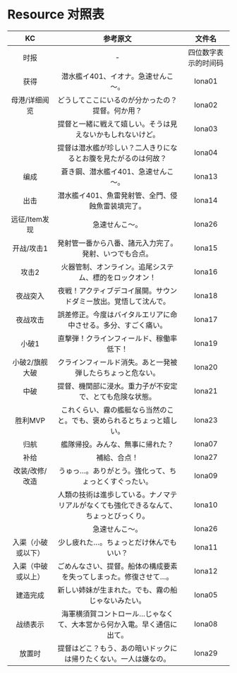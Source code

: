 # Resource 对照表

|         KC         |                           参考原文                           |        文件名        |
| :----------------: | :----------------------------------------------------------: | :------------------: |
|        时报        |                              -                               | 四位数字表示的时间码 |
|        获得        |             潜水艦イ401、イオナ。急速せんこ～。              |        Iona01        |
|   母港/详细阅览    |       どうしてここにいるのが分かったの？提督。何か用？       |        Iona02        |
|                    |  提督と一緒に戦えて嬉しい。そうは見えないかもしれないけど。  |        Iona03        |
|                    | 提督は潜水艦が珍しい？二人きりになるとお腹を見たがるのは何故？ |        Iona04        |
|        编成        |             蒼き鋼、潜水艦イ401、急速せんこ～。              |        Iona13        |
|        出击        |      潜水艦イ401、魚雷発射管、全門、侵蝕魚雷装填完了。       |        Iona14        |
|   远征/Item发现    |                        急速せんこ～。                        |        Iona26        |
|     开战/攻击1     |    発射管一番から八番、諸元入力完了。発射、いつでも合点。    |        Iona15        |
|       攻击2        |    火器管制、オンライン。追尾システム、標的をロックオン！    |        Iona16        |
|      夜战突入      | 夜戦！アクティブデコイ展開。サウンドダミー放出。覚悟して沈んで。 |        Iona18        |
|      夜战攻击      | 誤差修正。今度はバイタルエリアに命中させる。多分、すごく痛い。 |        Iona17        |
|       小破1        |           直撃弾！クラインフィールド、稼働率低下！           |        Iona19        |
|   小破2/旗舰大破   |  クラインフィールド消失。あと一発被弾したらちょっと危ない。  |        Iona20        |
|        中破        |   提督、機関部に浸水。重力子が不安定で、とても危険な状態。   |        Iona21        |
|      胜利MVP       | これくらい、霧の艦艇なら当然のこと。でも、褒められるとちょっと嬉しい。 |        Iona23        |
|        归航        |               艦隊帰投。みんな、無事に帰れた？               |        Iona07        |
|        补给        |                         補給、合点！                         |        Iona27        |
|   改装/改修/改造   |    うゅっ…。ありがとう。強化って、ちょっとくすぐったい。     |        Iona09        |
|                    | 人類の技術は進歩している。ナノマテリアルがなくても強化できるなんて、ちょっとびっくり。 |        Iona10        |
|                    |                        急速せんこ～。                        |        Iona26        |
| 入渠（小破或以下） |           少し疲れた…。ちょっとだけ休んでもいい？            |        Iona11        |
| 入渠（中破或以上） | ごめんなさい、提督。船体の構成要素を失ってしまった。修復させて…。 |        Iona12        |
|      建造完成      |      新しい姉妹が生まれた。でも、霧の船じゃないみたい。      |        Iona05        |
|      战绩表示      | 海軍横須賀コントロール…じゃなくて、大本営から何か入電。早く通信に出て。 |        Iona08        |
|       放置时       | 提督はどこ？もう、あの暗いドックには帰りたくない。一人は嫌なの。 |        Iona29        |
